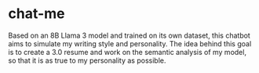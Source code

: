 # chat-me
Based on an 8B Llama 3 model and trained on its own dataset, this chatbot aims to simulate my writing style and personality. The idea behind this goal is to create a 3.0 resume and work on the semantic analysis of my model, so that it is as true to my personality as possible.

